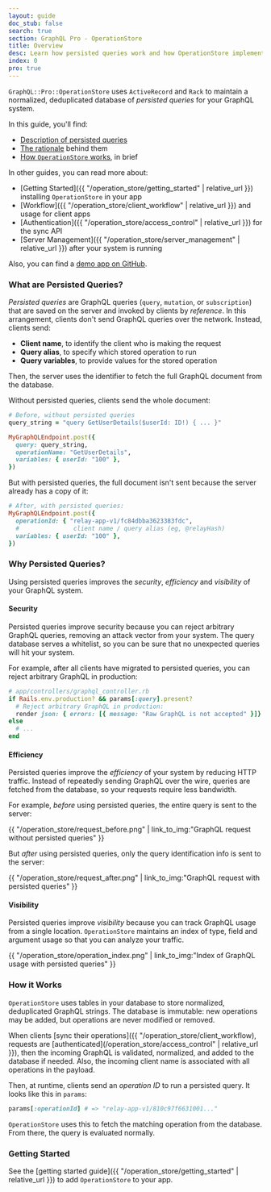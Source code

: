 ```yaml
---
layout: guide
doc_stub: false
search: true
section: GraphQL Pro - OperationStore
title: Overview
desc: Learn how persisted queries work and how OperationStore implements them.
index: 0
pro: true
---
```


`GraphQL::Pro::OperationStore` uses `ActiveRecord` and `Rack` to maintain a normalized, deduplicated database of _persisted queries_ for your GraphQL system.

In this guide, you'll find:

- [Description of persisted queries](#what-are-persisted-queries)
- [The rationale](#why-persisted-queries) behind them
- [How `OperationStore` works](#how-it-works), in brief

In other guides, you can read more about:

- [Getting Started]({{ "/operation_store/getting_started" | relative_url }}) installing `OperationStore` in your app
- [Workflow]({{ "/operation_store/client_workflow" | relative_url }}) and usage for client apps
- [Authentication]({{ "/operation_store/access_control" | relative_url }}) for the sync API
- [Server Management]({{ "/operation_store/server_management" | relative_url }}) after your system is running

Also, you can find a [demo app on GitHub](https://github.com/rmosolgo/graphql-pro-operation-store-example).

### What are Persisted Queries?

_Persisted queries_ are GraphQL queries (`query`, `mutation`, or `subscription`) that are saved on the server and invoked by clients by _reference_. In this arrangement, clients don't send GraphQL queries over the network. Instead, clients send:

- __Client name__, to identify the client who is making the request
- __Query alias__, to specify which stored operation to run
- __Query variables__, to provide values for the stored operation

Then, the server uses the identifier to fetch the full GraphQL document from the database.

Without persisted queries, clients send the whole document:

```ruby
# Before, without persisted queries
query_string = "query GetUserDetails($userId: ID!) { ... }"

MyGraphQLEndpoint.post({
  query: query_string,
  operationName: "GetUserDetails",
  variables: { userId: "100" },
})
```


But with persisted queries, the full document isn't sent because the server already has a copy of it:

```ruby
# After, with persisted queries:
MyGraphQLEndpoint.post({
  operationId: { "relay-app-v1/fc84dbba3623383fdc",
  #               client name / query alias (eg, @relayHash)
  variables: { userId: "100" },
})
```

### Why Persisted Queries?

Using persisted queries improves the _security_, _efficiency_ and _visibility_ of your GraphQL system.


#### Security

Persisted queries improve security because you can reject arbitrary GraphQL queries, removing an attack vector from your system. The query database serves a whitelist, so you can be sure that no unexpected queries will hit your system.

For example, after all clients have migrated to persisted queries, you can reject arbitrary GraphQL in production:

```ruby
# app/controllers/graphql_controller.rb
if Rails.env.production? && params[:query].present?
  # Reject arbitrary GraphQL in production:
  render json: { errors: [{ message: "Raw GraphQL is not accepted" }]}
else
  # ...
end
```

#### Efficiency

Persisted queries improve the _efficiency_ of your system by reducing HTTP traffic. Instead of repeatedly sending GraphQL over the wire, queries are fetched from the database, so your requests require less bandwidth.

For example, _before_ using persisted queries, the entire query is sent to the server:

{{ "/operation_store/request_before.png" | link_to_img:"GraphQL request without persisted queries" }}

But _after_ using persisted queries, only the query identification info is sent to the server:

{{ "/operation_store/request_after.png" | link_to_img:"GraphQL request with persisted queries" }}

#### Visibility

Persisted queries improve _visibility_ because you can track GraphQL usage from a single location. `OperationStore` maintains an index of type, field and argument usage so that you can analyze your traffic.

{{ "/operation_store/operation_index.png" | link_to_img:"Index of GraphQL usage with persisted queries" }}


### How it Works

`OperationStore` uses tables in your database to store normalized, deduplicated GraphQL strings. The database is immutable: new operations may be added, but operations are never modified or removed.

When clients [sync their operations]({{ "/operation_store/client_workflow), requests are [authenticated](/operation_store/access_control" | relative_url }}), then the incoming GraphQL is validated, normalized, and added to the database if needed. Also, the incoming client name is associated with all operations in the payload.

Then, at runtime, clients send an _operation ID_ to run a persisted query. It looks like this in `params`:

```ruby
params[:operationId] # => "relay-app-v1/810c97f6631001..."
```

`OperationStore` uses this to fetch the matching operation from the database. From there, the query is evaluated normally.

### Getting Started

See the [getting started guide]({{ "/operation_store/getting_started" | relative_url }}) to add `OperationStore` to your app.
